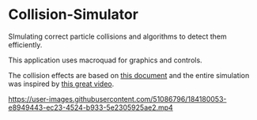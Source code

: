 # Collision-Simulator
SImulating correct particle collisions and algorithms to detect them efficiently.

This application uses macroquad for graphics and controls.

The collision effects are based on [this document](https://www.vobarian.com/collisions/2dcollisions2.pdf) and the entire simulation was inspired by [this great video](https://www.youtube.com/watch?v=eED4bSkYCB8).

https://user-images.githubusercontent.com/51086796/184180053-e8949443-ec23-4524-b933-5e2305925ae2.mp4

